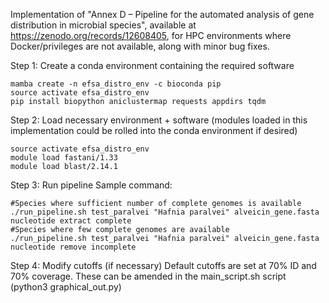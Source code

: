 Implementation of "Annex D – Pipeline for the automated analysis of gene distribution in microbial species", available at https://zenodo.org/records/12608405, for HPC environments where Docker/privileges are not available, along with minor bug fixes.

Step 1: Create a conda environment containing the required software
```
mamba create -n efsa_distro_env -c bioconda pip
source activate efsa_distro_env
pip install biopython aniclustermap requests appdirs tqdm
```
Step 2: Load necessary environment + software (modules loaded in this implementation could be rolled into the conda environment if desired)
```
source activate efsa_distro_env
module load fastani/1.33
module load blast/2.14.1
```
Step 3: Run pipeline
Sample command:
```
#Species where sufficient number of complete genomes is available
./run_pipeline.sh test_paralvei "Hafnia paralvei" alveicin_gene.fasta nucleotide extract complete
#Species where few complete genomes are available
./run_pipeline.sh test_paralvei "Hafnia paralvei" alveicin_gene.fasta nucleotide remove incomplete
```
Step 4: Modify cutoffs (if necessary)
Default cutoffs are set at 70% ID and 70% coverage. These can be amended in the main_script.sh script (python3 graphical_out.py)
